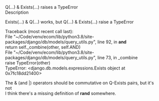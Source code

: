 Q(...) & Exists(...) raises a TypeError  
Description  

Exists(...) & Q(...) works, but Q(...) & Exists(...) raise a TypeError  

Traceback (most recent call last):  
  File "~/Code/venv/ecom/lib/python3.8/site-packages/django/db/models/query_utils.py", line 92, in __and__  
    return self._combine(other, self.AND)  
  File "~/Code/venv/ecom/lib/python3.8/site-packages/django/db/models/query_utils.py", line 73, in _combine  
    raise TypeError(other)  
TypeError: <django.db.models.expressions.Exists object at 0x7fc18dd21400>  

The & (and |) operators should be commutative on Q-Exists pairs, but it's not  
I think there's a missing definition of __rand__ somewhere.